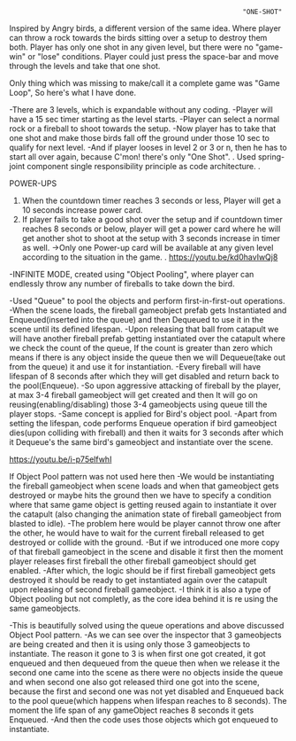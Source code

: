                                                                "ONE-SHOT"  
Inspired by Angry birds, a different version of the same idea.
Where player can throw a rock towards the birds sitting over a setup to destroy them both.
Player has only one shot in any given level, but there were no "game-win" or "lose" conditions.
Player could just press the space-bar and move through the levels and take that one shot.

Only thing which was missing to make/call it a complete game was "Game Loop", So here's what I have done.

-There are 3 levels, which is expandable without any coding.
-Player will have a 15 sec timer starting as the level starts.
-Player can select a normal rock or a fireball to shoot towards the setup.
-Now player has to take that one shot and make those birds fall off the ground under those 10 sec to qualify for next level.
-And if player looses in level 2 or 3 or n, then he has to start all over again, because C'mon! there's only "One Shot".
.
Used spring-joint component
single responsibility principle as code architecture.
.


POWER-UPS
 1) When the countdown timer reaches 3 seconds or less, Player will get a 10 seconds increase power card.
 2) If player fails to take a good shot over the setup and if countdown timer reaches 8 seconds or below, player will get a power card where he will get another shot  to shoot at the setup with 3 seconds increase in timer as well.
->Only one Power-up card will be available at any given level according to the situation in the game.
.
https://youtu.be/kd0havIwQj8

-INFINITE MODE, created using "Object Pooling", where player can endlessly throw any number of fireballs to take down the bird.

-Used "Queue" to pool the objects and perform first-in-first-out operations.
-When the scene loads, the fireball gameobject prefab gets Instantiated and Enqueued(inserted into the queue) and then Dequeued to use it in the scene until its defined lifespan.
-Upon releasing that ball from catapult we will have another fireball prefab getting instantiated over the catapult where we check the count of the queue, If the count is greater than zero which means if there is any object inside the queue then we will Dequeue(take out from the queue) it and use it for instantiation.
-Every fireball will have lifespan of 8 seconds after which they will get disabled and return back to the pool(Enqueue).
-So upon aggressive attacking of fireball by the player, at max 3-4 fireball gameobject will get created and then It will go on reusing(enabling/disabling) those 3-4 gameobjects using queue till the player stops.
-Same concept is applied for Bird's object pool.
-Apart from setting the lifespan, code performs Enqueue operation if bird gameobject dies(upon colliding with fireball) and then it waits for 3 seconds after which it Dequeue's the same bird's gameobject and instantiate over the scene.

https://youtu.be/i-p75elfwhI

If Object Pool pattern was not used here then
-We would be instantiating the fireball gameobject when scene loads and when that gameobject gets destroyed or maybe hits the ground then we have to specify a condition where that same game object is getting reused again to instantiate it over the catapult (also changing the animation state of fireball gameobject from blasted to idle).
-The problem here would be player cannot throw one after the other, he would have to wait for the current fireball released to get destroyed or collide with the ground.
-But if we introduced one more copy of that fireball gameobject in the scene and disable it first then the moment player releases first fireball the other fireball gameobject should get enabled.
-After which, the logic should be if first fireball gameobject gets destroyed it should be ready to get instantiated again over the catapult upon releasing of second fireball gameobject.
-I think it is also a type of Object pooling but not completly, as the core idea behind it is re using the same gameobjects.

-This is beautifully solved using the queue operations and above discussed Object Pool pattern.
-As we can see over the inspector that 3 gameobjects are being created and then it is using only those 3 gameobjects to instantiate.
The reason it gone to 3 is when first one got created, it got enqueued and then dequeued from the queue then when we release it the second one came into the scene as there were no objects inside the queue and when second one also got released third one got into the scene, because the first and second one was not yet disabled and Enqueued back to the pool queue(which happens when lifespan reaches to 8 seconds). The moment the life span of any gameObject reaches 8 seconds it gets Enqueued.
-And then the code uses those objects which got enqueued to instantiate.
